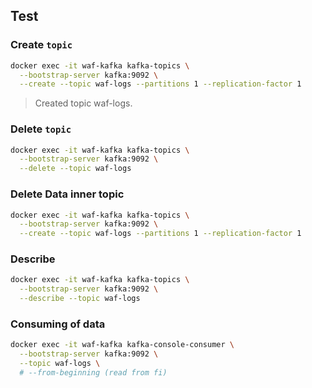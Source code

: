 ## Test

### Create `topic`
```sh
docker exec -it waf-kafka kafka-topics \
  --bootstrap-server kafka:9092 \
  --create --topic waf-logs --partitions 1 --replication-factor 1
```
> Created topic waf-logs.

### Delete `topic`
```sh
docker exec -it waf-kafka kafka-topics \
  --bootstrap-server kafka:9092 \
  --delete --topic waf-logs
```

### Delete Data inner topic
```sh
docker exec -it waf-kafka kafka-topics \
  --bootstrap-server kafka:9092 \
  --create --topic waf-logs --partitions 1 --replication-factor 1
```

### Describe
```sh
docker exec -it waf-kafka kafka-topics \
  --bootstrap-server kafka:9092 \
  --describe --topic waf-logs
```

### Consuming of data
```sh
docker exec -it waf-kafka kafka-console-consumer \
  --bootstrap-server kafka:9092 \
  --topic waf-logs \
  # --from-beginning (read from fi)
```